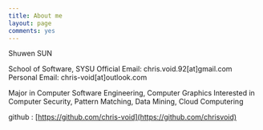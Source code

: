 ```yaml
---
title: About me
layout: page
comments: yes
---
```

  
Shuwen SUN

School of Software, SYSU
Official  Email: chris.void.92[at]gmail.com 
Personal Email: chris-void[at]outlook.com

Major in Computer Software Engineering, Computer Graphics 
Interested in Computer Security, Pattern Matching, Data Mining, Cloud Computering  

github : [https://github.com/chris-void](https://github.com/chrisvoid)      